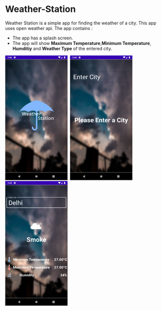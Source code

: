 # Weather-Station

Weather Station is a simple app for finding the weather of a city. This app uses open weather api. The app contains :
- The app has a splash screen.
- The app will show **Maximum Temperature**,**Minimum Temperature**, **Humditiy** and **Weather Type** of the entered city.

<img src="splash.png" height="400px" width="200px">&nbsp;&nbsp;<img src="without_selected.png" height="400px" width="200px">&nbsp;&nbsp;<img src="weather_data.png" height="400px" width="200px">
<!--stackedit_data:
eyJoaXN0b3J5IjpbLTYxNDc0MTg3MSw3NTY2NjI4NzcsMTk4Nj
Y1NDY2Nl19
-->